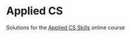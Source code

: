 # Applied CS
 Solutions for the [Applied CS Skills](https://appliedcsskills.withgoogle.com/) online course
